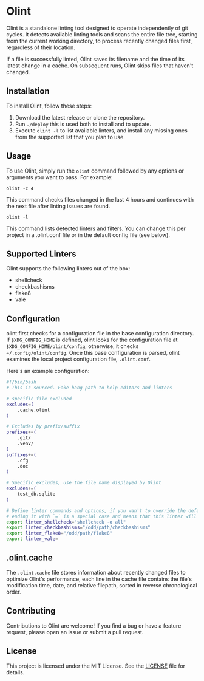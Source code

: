 # Olint

Olint is a standalone linting tool designed to operate independently of git cycles. It detects available linting tools and scans the entire file tree, starting from the current working directory, to process recently changed files first, regardless of their location.

If a file is successfully linted, Olint saves its filename and the time of its latest change in a cache. On subsequent runs, Olint skips files that haven't changed.

## Installation

To install Olint, follow these steps:

1. Download the latest release or clone the repository.
2. Run `./deploy` this is used both to install and to update.
3. Execute `olint -l` to list available linters, and install any missing ones from the supported list that you plan to use.

## Usage

To use Olint, simply run the `olint` command followed by any options or arguments you want to pass. For example:

```shell
olint -c 4
```

This command checks files changed in the last 4 hours and continues with the next file after linting issues are found.

```shell
olint -l
```

This command lists detected linters and filters.
You can change this per project in a .olint.conf file
or in the default config file (see below).

## Supported Linters

Olint supports the following linters out of the box:

- shellcheck
- checkbashisms
- flake8
- vale

## Configuration

olint first checks for a configuration file in the base configuration directory. If `$XDG_CONFIG_HOME` is defined, olint looks for the configuration file at `$XDG_CONFIG_HOME/olint/config`; otherwise, it checks `~/.config/olint/config`. Once this base configuration is parsed, olint examines the local project configuration file, `.olint.conf`.

Here's an example configuration:

```bash
#!/bin/bash
# This is sourced. Fake bang-path to help editors and linters

# specific file excluded
excludes=(
    .cache.olint
)

# Excludes by prefix/suffix
prefixes+=(
    .git/
    .venv/
)
suffixes+=(
    .cfg
    .doc
)

# Specific excludes, use the file name displayed by Olint
excludes+=(
    test_db.sqlite
)

# Define linter commands and options, if you wan't to override the defaults.
# ending it with `=` is a special case and means that this linter will not be used.
export linter_shellcheck="shellcheck -o all"
export linter_checkbashisms="/odd/path/checkbashisms"
export linter_flake8="/odd/path/flake8"
export linter_vale=
```

## .olint.cache

The `.olint.cache` file stores information about recently changed files
to optimize Olint's performance, each line in the cache file contains the file's modification time, date,
and relative filepath, sorted in reverse chronological order.

## Contributing

Contributions to Olint are welcome! If you find a bug or have a feature request, please open an issue or submit a pull request.

## License

This project is licensed under the MIT License. See the [LICENSE](LICENSE) file for details.
